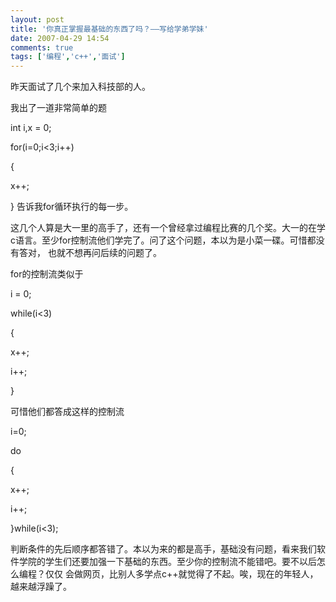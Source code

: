 ```yaml
---
layout: post
title: '你真正掌握最基础的东西了吗？——写给学弟学妹'
date: 2007-04-29 14:54
comments: true
tags: ['编程','c++','面试']
---
```


昨天面试了几个来加入科技部的人。

我出了一道非常简单的题

int i,x = 0;

for(i=0;i<3;i++)

{

x++;

} 告诉我for循环执行的每一步。

这几个人算是大一里的高手了，还有一个曾经拿过编程比赛的几个奖。大一的在学c语言。至少for控制流他们学完了。问了这个问题，本以为是小菜一碟。可惜都没有答对，
也就不想再问后续的问题了。

for的控制流类似于

i = 0;

while(i<3)

{

x++;

i++;

}

可惜他们都答成这样的控制流

i=0;

do

{

x++;

i++;

}while(i<3);

判断条件的先后顺序都答错了。本以为来的都是高手，基础没有问题，看来我们软件学院的学生们还要加强一下基础的东西。至少你的控制流不能错吧。要不以后怎么编程？仅仅
会做网页，比别人多学点c++就觉得了不起。唉，现在的年轻人，越来越浮躁了。

